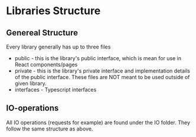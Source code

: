 # Libraries Structure

## Genereal Structure

Every library generally has up to three files

* public - this is the library's public interface, which is mean for use in React components/pages
* private - this is the library's private interface and implementation details of the public interface. These files are NOT meant to be used outside of given library.
* interfaces - Typescript interfaces

## IO-operations

All IO operations (requests for example) are found under the IO folder. They follow the same structure as above.
